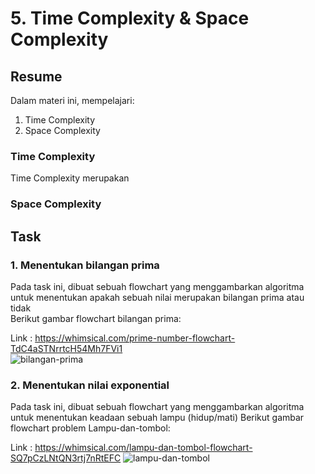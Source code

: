 # 5. Time Complexity & Space Complexity

## Resume
Dalam materi ini, mempelajari:
1. Time Complexity
2. Space Complexity

### Time Complexity
Time Complexity merupakan 

### Space Complexity

## Task
### 1. Menentukan bilangan prima
Pada task ini, dibuat sebuah flowchart yang menggambarkan algoritma untuk menentukan apakah sebuah nilai merupakan bilangan prima atau tidak  
Berikut gambar flowchart bilangan prima:  

Link : https://whimsical.com/prime-number-flowchart-TdC4aSTNrrtcH54Mh7FVi1  
![bilangan-prima](./screenshots/prime-number_flowchart.png)  

### 2. Menentukan nilai exponential
Pada task ini, dibuat sebuah flowchart yang menggambarkan algoritma untuk menentukan keadaan sebuah lampu (hidup/mati) 
Berikut gambar flowchart problem Lampu-dan-tombol:

Link : https://whimsical.com/lampu-dan-tombol-flowchart-SQ7pCzLNtQN3rtj7nRtEFC
![lampu-dan-tombol](./screenshots/lampu-dan-tombol_flowchart.png)  
